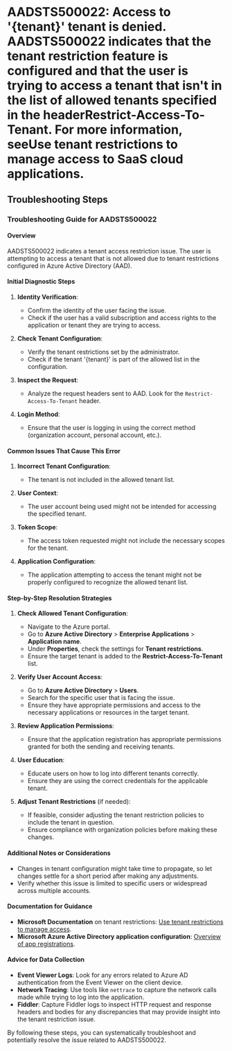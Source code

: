 # AADSTS500022: Access to '{tenant}' tenant is denied. AADSTS500022 indicates that the tenant restriction feature is configured and that the user is trying to access a tenant that isn't in the list of allowed tenants specified in the headerRestrict-Access-To-Tenant. For more information, seeUse tenant restrictions to manage access to SaaS cloud applications.


## Troubleshooting Steps
### Troubleshooting Guide for AADSTS500022

#### Overview
AADSTS500022 indicates a tenant access restriction issue. The user is attempting to access a tenant that is not allowed due to tenant restrictions configured in Azure Active Directory (AAD).

#### Initial Diagnostic Steps
1. **Identity Verification**:
   - Confirm the identity of the user facing the issue.
   - Check if the user has a valid subscription and access rights to the application or tenant they are trying to access.

2. **Check Tenant Configuration**:
   - Verify the tenant restrictions set by the administrator.
   - Check if the tenant '{tenant}' is part of the allowed list in the configuration.

3. **Inspect the Request**:
   - Analyze the request headers sent to AAD. Look for the `Restrict-Access-To-Tenant` header.

4. **Login Method**:
   - Ensure that the user is logging in using the correct method (organization account, personal account, etc.).

#### Common Issues That Cause This Error
1. **Incorrect Tenant Configuration**:
   - The tenant is not included in the allowed tenant list.

2. **User Context**:
   - The user account being used might not be intended for accessing the specified tenant.

3. **Token Scope**:
   - The access token requested might not include the necessary scopes for the tenant.

4. **Application Configuration**:
   - The application attempting to access the tenant might not be properly configured to recognize the allowed tenant list.

#### Step-by-Step Resolution Strategies
1. **Check Allowed Tenant Configuration**:
   - Navigate to the Azure portal.
   - Go to **Azure Active Directory** > **Enterprise Applications** > **Application name**.
   - Under **Properties**, check the settings for **Tenant restrictions**.
   - Ensure the target tenant is added to the **Restrict-Access-To-Tenant** list.

2. **Verify User Account Access**:
   - Go to **Azure Active Directory** > **Users**.
   - Search for the specific user that is facing the issue.
   - Ensure they have appropriate permissions and access to the necessary applications or resources in the target tenant.

3. **Review Application Permissions**:
   - Ensure that the application registration has appropriate permissions granted for both the sending and receiving tenants.

4. **User Education**:
   - Educate users on how to log into different tenants correctly.
   - Ensure they are using the correct credentials for the applicable tenant.

5. **Adjust Tenant Restrictions** (if needed):
   - If feasible, consider adjusting the tenant restriction policies to include the tenant in question.
   - Ensure compliance with organization policies before making these changes.

#### Additional Notes or Considerations
- Changes in tenant configuration might take time to propagate, so let changes settle for a short period after making any adjustments.
- Verify whether this issue is limited to specific users or widespread across multiple accounts.

#### Documentation for Guidance
- **Microsoft Documentation** on tenant restrictions: [Use tenant restrictions to manage access](https://learn.microsoft.com/en-us/azure/active-directory/enterprise-users/groups/groups-tenant-restrictions).
- **Microsoft Azure Active Directory application configuration**: [Overview of app registrations](https://learn.microsoft.com/en-us/azure/active-directory/develop/quickstart-register-app).

#### Advice for Data Collection
- **Event Viewer Logs**: Look for any errors related to Azure AD authentication from the Event Viewer on the client device.
- **Network Tracing**: Use tools like `nettrace` to capture the network calls made while trying to log into the application.
- **Fiddler**: Capture Fiddler logs to inspect HTTP request and response headers and bodies for any discrepancies that may provide insight into the tenant restriction issue.

By following these steps, you can systematically troubleshoot and potentially resolve the issue related to AADSTS500022.